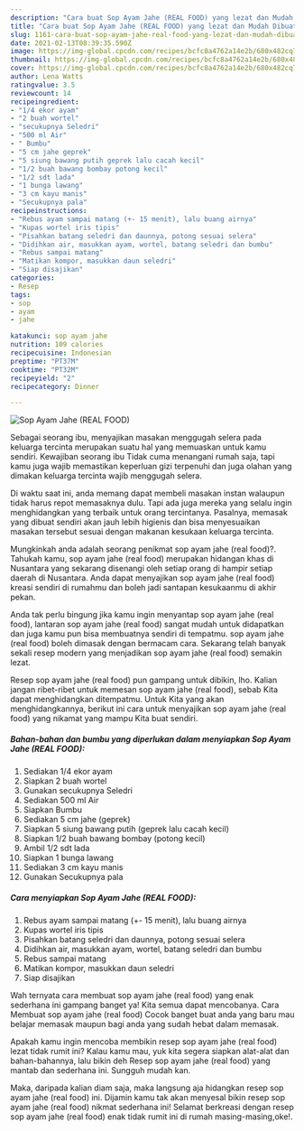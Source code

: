 ```yaml
---
description: "Cara buat Sop Ayam Jahe (REAL FOOD) yang lezat dan Mudah Dibuat"
title: "Cara buat Sop Ayam Jahe (REAL FOOD) yang lezat dan Mudah Dibuat"
slug: 1161-cara-buat-sop-ayam-jahe-real-food-yang-lezat-dan-mudah-dibuat
date: 2021-02-13T08:39:35.590Z
image: https://img-global.cpcdn.com/recipes/bcfc8a4762a14e2b/680x482cq70/sop-ayam-jahe-real-food-foto-resep-utama.jpg
thumbnail: https://img-global.cpcdn.com/recipes/bcfc8a4762a14e2b/680x482cq70/sop-ayam-jahe-real-food-foto-resep-utama.jpg
cover: https://img-global.cpcdn.com/recipes/bcfc8a4762a14e2b/680x482cq70/sop-ayam-jahe-real-food-foto-resep-utama.jpg
author: Lena Watts
ratingvalue: 3.5
reviewcount: 14
recipeingredient:
- "1/4 ekor ayam"
- "2 buah wortel"
- "secukupnya Seledri"
- "500 ml Air"
- " Bumbu"
- "5 cm jahe geprek"
- "5 siung bawang putih geprek lalu cacah kecil"
- "1/2 buah bawang bombay potong kecil"
- "1/2 sdt lada"
- "1 bunga lawang"
- "3 cm kayu manis"
- "Secukupnya pala"
recipeinstructions:
- "Rebus ayam sampai matang (+- 15 menit), lalu buang airnya"
- "Kupas wortel iris tipis"
- "Pisahkan batang seledri dan daunnya, potong sesuai selera"
- "Didihkan air, masukkan ayam, wortel, batang seledri dan bumbu"
- "Rebus sampai matang"
- "Matikan kompor, masukkan daun seledri"
- "Siap disajikan"
categories:
- Resep
tags:
- sop
- ayam
- jahe

katakunci: sop ayam jahe 
nutrition: 109 calories
recipecuisine: Indonesian
preptime: "PT37M"
cooktime: "PT32M"
recipeyield: "2"
recipecategory: Dinner

---
```



![Sop Ayam Jahe (REAL FOOD)](https://img-global.cpcdn.com/recipes/bcfc8a4762a14e2b/680x482cq70/sop-ayam-jahe-real-food-foto-resep-utama.jpg)

Sebagai seorang ibu, menyajikan masakan menggugah selera pada keluarga tercinta merupakan suatu hal yang memuaskan untuk kamu sendiri. Kewajiban seorang ibu Tidak cuma menangani rumah saja, tapi kamu juga wajib memastikan keperluan gizi terpenuhi dan juga olahan yang dimakan keluarga tercinta wajib menggugah selera.

Di waktu  saat ini, anda memang dapat membeli masakan instan walaupun tidak harus repot memasaknya dulu. Tapi ada juga mereka yang selalu ingin menghidangkan yang terbaik untuk orang tercintanya. Pasalnya, memasak yang dibuat sendiri akan jauh lebih higienis dan bisa menyesuaikan masakan tersebut sesuai dengan makanan kesukaan keluarga tercinta. 



Mungkinkah anda adalah seorang penikmat sop ayam jahe (real food)?. Tahukah kamu, sop ayam jahe (real food) merupakan hidangan khas di Nusantara yang sekarang disenangi oleh setiap orang di hampir setiap daerah di Nusantara. Anda dapat menyajikan sop ayam jahe (real food) kreasi sendiri di rumahmu dan boleh jadi santapan kesukaanmu di akhir pekan.

Anda tak perlu bingung jika kamu ingin menyantap sop ayam jahe (real food), lantaran sop ayam jahe (real food) sangat mudah untuk didapatkan dan juga kamu pun bisa membuatnya sendiri di tempatmu. sop ayam jahe (real food) boleh dimasak dengan bermacam cara. Sekarang telah banyak sekali resep modern yang menjadikan sop ayam jahe (real food) semakin lezat.

Resep sop ayam jahe (real food) pun gampang untuk dibikin, lho. Kalian jangan ribet-ribet untuk memesan sop ayam jahe (real food), sebab Kita dapat menghidangkan ditempatmu. Untuk Kita yang akan menghidangkannya, berikut ini cara untuk menyajikan sop ayam jahe (real food) yang nikamat yang mampu Kita buat sendiri.

<!--inarticleads1-->

##### Bahan-bahan dan bumbu yang diperlukan dalam menyiapkan Sop Ayam Jahe (REAL FOOD):

1. Sediakan 1/4 ekor ayam
1. Siapkan 2 buah wortel
1. Gunakan secukupnya Seledri
1. Sediakan 500 ml Air
1. Siapkan  Bumbu
1. Sediakan 5 cm jahe (geprek)
1. Siapkan 5 siung bawang putih (geprek lalu cacah kecil)
1. Siapkan 1/2 buah bawang bombay (potong kecil)
1. Ambil 1/2 sdt lada
1. Siapkan 1 bunga lawang
1. Sediakan 3 cm kayu manis
1. Gunakan Secukupnya pala




<!--inarticleads2-->

##### Cara menyiapkan Sop Ayam Jahe (REAL FOOD):

1. Rebus ayam sampai matang (+- 15 menit), lalu buang airnya
1. Kupas wortel iris tipis
1. Pisahkan batang seledri dan daunnya, potong sesuai selera
1. Didihkan air, masukkan ayam, wortel, batang seledri dan bumbu
1. Rebus sampai matang
1. Matikan kompor, masukkan daun seledri
1. Siap disajikan




Wah ternyata cara membuat sop ayam jahe (real food) yang enak sederhana ini gampang banget ya! Kita semua dapat mencobanya. Cara Membuat sop ayam jahe (real food) Cocok banget buat anda yang baru mau belajar memasak maupun bagi anda yang sudah hebat dalam memasak.

Apakah kamu ingin mencoba membikin resep sop ayam jahe (real food) lezat tidak rumit ini? Kalau kamu mau, yuk kita segera siapkan alat-alat dan bahan-bahannya, lalu bikin deh Resep sop ayam jahe (real food) yang mantab dan sederhana ini. Sungguh mudah kan. 

Maka, daripada kalian diam saja, maka langsung aja hidangkan resep sop ayam jahe (real food) ini. Dijamin kamu tak akan menyesal bikin resep sop ayam jahe (real food) nikmat sederhana ini! Selamat berkreasi dengan resep sop ayam jahe (real food) enak tidak rumit ini di rumah masing-masing,oke!.


